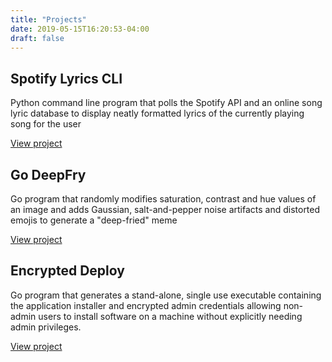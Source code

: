 ```yaml
---
title: "Projects"
date: 2019-05-15T16:20:53-04:00
draft: false
---
```


## Spotify Lyrics CLI

Python command line program that polls the Spotify API and an online song lyric database to display neatly formatted lyrics of the currently playing song for the user

[View project](https://github.com/tsmanikandan/SpotifyLyrics)

## Go DeepFry

Go program that randomly modifies saturation, contrast and hue values of an image and adds Gaussian, salt-and-pepper noise artifacts and distorted emojis to generate a "deep-fried" meme

[View project](https://github.com/tsmanikandan/GoDeepFry)

## Encrypted Deploy

Go program that generates a stand-alone, single use executable containing the application installer and encrypted admin credentials allowing non-admin users to install software on a machine without explicitly needing admin privileges.

[View project](https://github.com/tsmanikandan/EncryptedDeploy)

<!-- {{< vimeo 85106529>}} -->